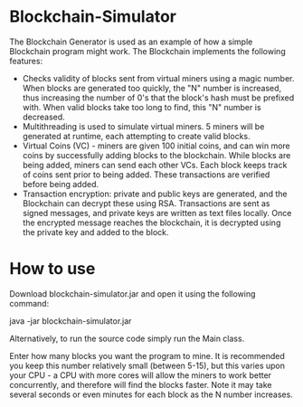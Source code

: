 # Blockchain-Simulator
The Blockchain Generator is used as an example of how a simple Blockchain program might work.
The Blockchain implements the following features:
- Checks validity of blocks sent from virtual miners using a magic number. When blocks are generated too quickly, the "N" number is increased, thus increasing the number of 0's that the block's hash must be prefixed with. When valid blocks take too long to find, this "N" number is decreased.
- Multithreading is used to simulate virtual miners. 5 miners will be generated at runtime, each attempting to create valid blocks.
- Virtual Coins (VC) - miners are given 100 initial coins, and can win more coins by successfully adding blocks to the blockchain. While blocks are being added, miners can send each other VCs. Each block keeps track of coins sent prior to being added. These transactions are verified before being added.
- Transaction encryption: private and public keys are generated, and the Blockchain can decrypt these using RSA.
Transactions are sent as signed messages, and private keys are written as text files locally. Once the encrypted message reaches the blockchain, it is decrypted using the private key and added to the block.

# How to use
Download blockchain-simulator.jar and open it using the following command:

java -jar blockchain-simulator.jar

Alternatively, to run the source code simply run the Main class.

Enter how many blocks you want the program to mine. It is recommended you keep this number relatively small (between 5-15), but this varies upon your CPU - a CPU with more cores will allow the miners to work better concurrently, and therefore will find the blocks faster. 
Note it may take several seconds or even minutes for each block as the N number increases.
